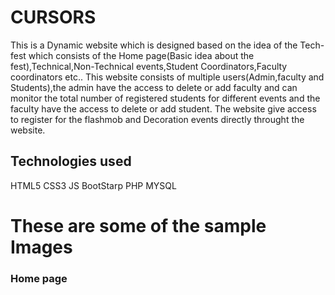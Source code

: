 # CURSORS
This is a Dynamic website which is designed based on the idea of the Tech-fest which consists of the Home page(Basic idea about the fest),Technical,Non-Technical events,Student Coordinators,Faculty coordinators etc..
This website consists of multiple users(Admin,faculty and Students),the admin have the access to delete or add faculty and can monitor the total number of registered students for different events and the faculty have the access to delete or add student.
The website give access to register for the flashmob and  Decoration events directly throught the website.

## Technologies used
HTML5
CSS3
JS
BootStarp
PHP
MYSQL

# These are some of the sample Images
### Home page
